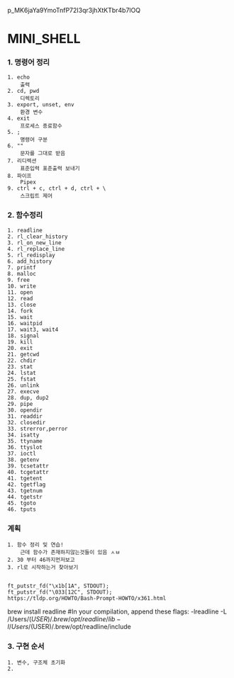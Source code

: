 p_MK6jaYa9YmoTnfP72I3qr3jhXtKTbr4b7lOQ
# MINI_SHELL

### 1. 명령어 정리
	1. echo
		출력
	2. cd, pwd
		디렉토리
	3. export, unset, env
		환경 변수
	4. exit
		프로세스 종료함수
	5. ;
		명령어 구분
	6. ""
		문자를 그대로 받음
	7. 리디렉션
		표준입력 표준출력 보내기
	8. 파이프
		Pipex
	9. ctrl + c, ctrl + d, ctrl + \
		스크립트 제어

### 2. 함수정리
	1. readline 
	2. rl_clear_history 
	3. rl_on_new_line
	4. rl_replace_line
	5. rl_redisplay 
	6. add_history
	7. printf
	8. malloc 
	9. free 
	10. write 
	11. open 
	12. read 
	13. close 
	14.	fork 
	15.	wait
	16. waitpid 
	17. wait3, wait4
	18. signal 
	19. kill 
	20. exit 
	21. getcwd
	22. chdir 
	23. stat 
	24. lstat 
	25. fstat 
	26. unlink 
	27. execve 
	28. dup, dup2
	29. pipe 
	30. opendir 
	31. readdir 
	32. closedir 
	33. strerror,perror
	34. isatty 
	35. ttyname 
	36. ttyslot 
	37. ioctl 
	38. getenv
	39. tcsetattr
	40. tcgetattr 
	41. tgetent 
	42. tgetflag 
	43. tgetnum
	44. tgetstr 
	45. tgoto 
	46. tputs

### 계획
	1. 함수 정리 및 연습!
		근데 함수가 존재하지않는것들이 있음 ㅅㅂ
	2. 30 부터 46까지먼저보고
	3. rl로 시작하는거 찾아보기


	ft_putstr_fd("\x1b[1A", STDOUT);
	ft_putstr_fd("\033[12C", STDOUT);
	https://tldp.org/HOWTO/Bash-Prompt-HOWTO/x361.html

brew install readline
#In your compilation, append these flags:
-lreadline -L /Users/$(USER)/.brew/opt/readline/lib -I/Users/$(USER)/.brew/opt/readline/include

### 3. 구현 순서
	1. 변수, 구조체 초기화
	2. 
